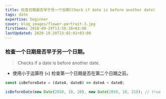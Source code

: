 ```yaml
---
title: 检查日期是否早于另一个日期(Check if date is before another date)
tags: date
expertise: beginner
cover: blog_images/flower-portrait-3.jpg
firstSeen: 2018-09-29T13:58:38+03:00
lastUpdated: 2020-10-20T23:02:01+03:00
---
```


### 检查一个日期是否早于另一个日期。
> Checks if a date is before another date.

- 使用小于运算符 (`<`) 检查第一个日期是否在第二个日期之前。

```js
const isBeforeDate = (dateA, dateB) => dateA < dateB;
```

```js
isBeforeDate(new Date(2010, 10, 20), new Date(2010, 10, 21)); // true
```
